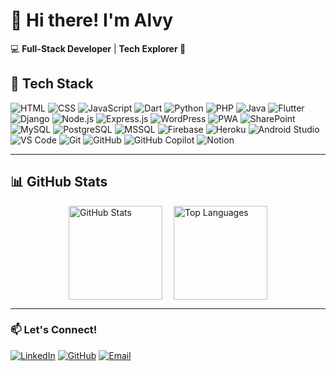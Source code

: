 # 👋 Hi there! I'm Alvy  
💻 **Full-Stack Developer** | **Tech Explorer 🚀**

## 🌟 Tech Stack  

![HTML](https://img.shields.io/badge/HTML5-F06529?style=for-the-badge&logo=html5&logoColor=white)  ![CSS](https://img.shields.io/badge/CSS3-2965F1?style=for-the-badge&logo=css3&logoColor=white)  ![JavaScript](https://img.shields.io/badge/JavaScript-F7DF1E?style=for-the-badge&logo=javascript&logoColor=black)  ![Dart](https://img.shields.io/badge/Dart-0175C2?style=for-the-badge&logo=dart&logoColor=white)  ![Python](https://img.shields.io/badge/Python-FFD43B?style=for-the-badge&logo=python&logoColor=blue)  ![PHP](https://img.shields.io/badge/PHP-777BB4?style=for-the-badge&logo=php&logoColor=white)  ![Java](https://img.shields.io/badge/Java-007396?style=for-the-badge&logo=java&logoColor=white)  ![Flutter](https://img.shields.io/badge/Flutter-02569B?style=for-the-badge&logo=flutter&logoColor=white)  ![Django](https://img.shields.io/badge/Django-092E20?style=for-the-badge&logo=django&logoColor=white)  ![Node.js](https://img.shields.io/badge/Node.js-43853D?style=for-the-badge&logo=node.js&logoColor=white)  ![Express.js](https://img.shields.io/badge/Express.js-000000?style=for-the-badge&logo=express&logoColor=white)  ![WordPress](https://img.shields.io/badge/WordPress-21759B?style=for-the-badge&logo=wordpress&logoColor=white)  ![PWA](https://img.shields.io/badge/PWA-5A0FC8?style=for-the-badge&logo=pwa&logoColor=white)  ![SharePoint](https://img.shields.io/badge/SharePoint-0078D4?style=for-the-badge&logo=microsoft-sharepoint&logoColor=white)  ![MySQL](https://img.shields.io/badge/MySQL-4479A1?style=for-the-badge&logo=mysql&logoColor=white)  ![PostgreSQL](https://img.shields.io/badge/PostgreSQL-336791?style=for-the-badge&logo=postgresql&logoColor=white)  ![MSSQL](https://img.shields.io/badge/MSSQL-CC2927?style=for-the-badge&logo=microsoft-sql-server&logoColor=white) ![Firebase](https://img.shields.io/badge/firebase-a08021?style=for-the-badge&logo=firebase&logoColor=ffcd34) ![Heroku](https://img.shields.io/badge/heroku-%23430098.svg?style=for-the-badge&logo=heroku&logoColor=white) ![Android Studio](https://img.shields.io/badge/Android_Studio-3DDC84?style=for-the-badge&logo=android-studio&logoColor=white)  ![VS Code](https://img.shields.io/badge/VS_Code-007ACC?style=for-the-badge&logo=visual-studio-code&logoColor=white)  ![Git](https://img.shields.io/badge/Git-F05032?style=for-the-badge&logo=git&logoColor=white)  ![GitHub](https://img.shields.io/badge/GitHub-181717?style=for-the-badge&logo=github&logoColor=white)  ![GitHub Copilot](https://img.shields.io/badge/GitHub_Copilot-1F883D?style=for-the-badge&logo=github&logoColor=white)  ![Notion](https://img.shields.io/badge/Notion-%23000000.svg?style=for-the-badge&logo=notion&logoColor=white)

---

## 📊 GitHub Stats  

<div style="display: flex; flex-wrap: wrap; justify-content: center; align-items: stretch; gap: 18px;">
  <img src="https://github-readme-stats.vercel.app/api?username=alvydepositar&show_icons=true&theme=tokyonight" alt="GitHub Stats" height="150px"/>
  <img src="https://github-readme-stats.vercel.app/api/top-langs/?username=alvydepositar&layout=compact&theme=tokyonight" alt="Top Languages" height="150px"/>
</div>

---

### 📫 Let's Connect!
[![LinkedIn](https://img.shields.io/badge/LinkedIn-0A66C2?style=for-the-badge&logo=linkedin&logoColor=white)](https://www.linkedin.com/in/alvy-depositar/)   [![GitHub](https://img.shields.io/badge/GitHub-181717?style=for-the-badge&logo=github&logoColor=white)]([https://github.com/yourgithub](https://github.com/alvydepositar))  [![Email](https://img.shields.io/badge/Email-D14836?style=for-the-badge&logo=gmail&logoColor=white)](mailto:alvyydepositar@gmail.com)  



